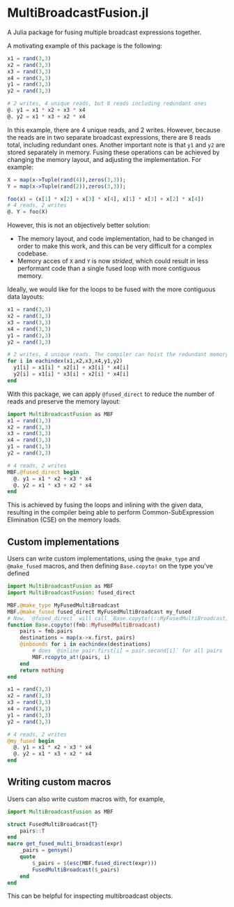 # MultiBroadcastFusion.jl

A Julia package for fusing multiple broadcast expressions together.

A motivating example of this package is the following:

```julia
x1 = rand(3,3)
x2 = rand(3,3)
x3 = rand(3,3)
x4 = rand(3,3)
y1 = rand(3,3)
y2 = rand(3,3)

# 2 writes, 4 unique reads, but 8 reads including redundant ones
@. y1 = x1 * x2 + x3 * x4
@. y2 = x1 * x3 + x2 * x4
```

In this example, there are 4 unique reads, and 2 writes. However, because the reads are in two separate broadcast expressions, there are 8 reads total, including redundant ones. Another important note is that `y1` and `y2` are stored separately in memory. Fusing these operations can be achieved by changing the memory layout, and adjusting the implementation. For example:

```julia
X = map(x->Tuple(rand(4)),zeros(3,3));
Y = map(x->Tuple(rand(2)),zeros(3,3));

foo(x) = (x[1] * x[2] + x[3] * x[4], x[1] * x[3] + x[2] * x[4])
# 4 reads, 2 writes
@. Y = foo(X)
```

However, this is not an objectively better solution:

 - The memory layout, and code implementation, had to be changed in order to make this work, and this can be very difficult for a complex codebase.
 - Memory acces of `X` and `Y` is now _strided_, which could result in less performant code than a single fused loop with more contiguous memory.

Ideally, we would like for the loops to be fused with the more contiguous data layouts:

```julia
x1 = rand(3,3)
x2 = rand(3,3)
x3 = rand(3,3)
x4 = rand(3,3)
y1 = rand(3,3)
y2 = rand(3,3)

# 2 writes, 4 unique reads. The compiler can hoist the redundant memory reads here.
for i in eachindex(x1,x2,x3,x4,y1,y2)
  y1[i] = x1[i] * x2[i] + x3[i] * x4[i]
  y2[i] = x1[i] * x3[i] + x2[i] * x4[i]
end
```

With this package, we can apply `@fused_direct` to reduce the number of reads and preserve the memory layout:

```julia
import MultiBroadcastFusion as MBF
x1 = rand(3,3)
x2 = rand(3,3)
x3 = rand(3,3)
x4 = rand(3,3)
y1 = rand(3,3)
y2 = rand(3,3)

# 4 reads, 2 writes
MBF.@fused_direct begin
  @. y1 = x1 * x2 + x3 * x4
  @. y2 = x1 * x3 + x2 * x4
end
```

This is achieved by fusing the loops and inlining with the given data, resulting in the compiler being able to perform Common-SubExpression Elimination (CSE) on the memory loads.

## Custom implementations

Users can write custom implementations, using the `@make_type` and `@make_fused` macros, and then defining `Base.copyto!` on the type you've defined

```julia
import MultiBroadcastFusion as MBF
import MultiBroadcastFusion: fused_direct

MBF.@make_type MyFusedMultiBroadcast
MBF.@make_fused fused_direct MyFusedMultiBroadcast my_fused
# Now, `@fused_direct` will call `Base.copyto!(::MyFusedMultiBroadcast)`. Let's define it:
function Base.copyto!(fmb::MyFusedMultiBroadcast)
    pairs = fmb.pairs
    destinations = map(x->x.first, pairs)
    @inbounds for i in eachindex(destinations)
        # does `@inline pair.first[i] = pair.second[i]` for all pairs
        MBF.rcopyto_at!(pairs, i)
    end
    return nothing
end

x1 = rand(3,3)
x2 = rand(3,3)
x3 = rand(3,3)
x4 = rand(3,3)
y1 = rand(3,3)
y2 = rand(3,3)

# 4 reads, 2 writes
@my_fused begin
  @. y1 = x1 * x2 + x3 * x4
  @. y2 = x1 * x3 + x2 * x4
end
```

## Writing custom macros

Users can also write custom macros with, for example,

```julia
import MultiBroadcastFusion as MBF

struct FusedMultiBroadcast{T}
    pairs::T
end
macro get_fused_multi_broadcast(expr)
    _pairs = gensym()
    quote
        $_pairs = $(esc(MBF.fused_direct(expr)))
        FusedMultiBroadcast($_pairs)
    end
end
```

This can be helpful for inspecting multibroadcast objects.
